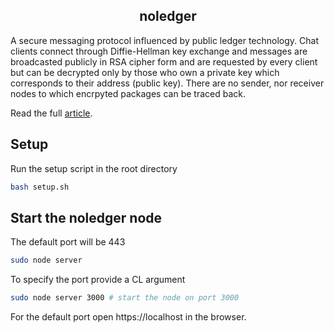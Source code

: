 <h2 align=center><strong>noledger</strong></h2> 

A secure messaging protocol influenced by public ledger technology. Chat clients connect through Diffie-Hellman key exchange and messages are broadcasted publicly in RSA cipher form and are requested by every client but can be decrypted only by those who own a private key which corresponds to their address (public key). There are no sender, nor receiver nodes to which encrpyted packages can be traced back. 

Read the full [article](https://github.com/B0-B/noledger/blob/main/docs/paper.md).


## Setup
Run the setup script in the root directory
```bash
bash setup.sh
```

## Start the noledger node
The default port will be 443
```bash
sudo node server
```

To specify the port provide a CL argument
```bash
sudo node server 3000 # start the node on port 3000
```

For the default port open https://localhost in the browser.
